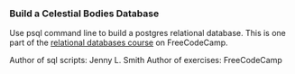 ### Build a Celestial Bodies Database

Use psql command line to build a postgres relational database. This is one part of the [relational databases course](https://www.freecodecamp.org/learn/relational-database/build-a-celestial-bodies-database-project/build-a-celestial-bodies-database) on FreeCodeCamp.

Author of sql scripts: Jenny L. Smith
Author of exercises: FreeCodeCamp
